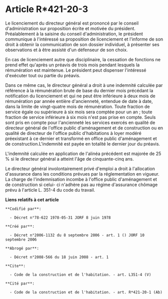 # Article R*421-20-3

Le licenciement du directeur général est prononcé par le conseil d'administration sur proposition écrite et motivée du
président. Préalablement à la saisine du conseil d'administration, le président communique à l'intéressé sa proposition de
licenciement et l'informe de son droit à obtenir la communication de son dossier individuel, à présenter ses observations et
à être assisté d'un défenseur de son choix. 

En cas de licenciement autre que disciplinaire, la cessation de fonctions ne prend effet qu'après un préavis de trois mois
pendant lesquels la rémunération est maintenue. Le président peut dispenser l'intéressé d'exécuter tout ou partie du
préavis. 

Dans ce même cas, le directeur général a droit à une indemnité calculée par référence à la rémunération brute de base du
dernier mois précédant la notification du licenciement et qui ne peut être inférieure à deux mois de rémunération par année
entière d'ancienneté, entendue de date à date, dans la limite de vingt-quatre mois de rémunération. Toute fraction de service
égale ou supérieure à six mois sera comptée pour un an ; toute fraction de service inférieure à six mois n'est pas prise en
compte. Seuls sont pris en compte pour l'ancienneté les services exercés en qualité de directeur général de l'office public
d'aménagement et de construction ou en qualité de directeur de l'office public d'habitations à loyer modéré préexistant à ce
dernier et transformé en office public d'aménagement et de construction.L'indemnité est payée en totalité le dernier jour du
préavis.

L'indemnité calculée en application de l'alinéa précédent est majorée de 25 % si le directeur général a atteint l'âge de
cinquante-cinq ans. 

Le directeur général involontairement privé d'emploi a droit à l'allocation d'assurance dans les conditions prévues par la
réglementation en vigueur. La charge de l'indemnisation incombe à l'office public d'aménagement et de construction si celui-
ci n'adhère pas au régime d'assurance chômage prévu à l'article L. 351-4 du code du travail.

**Liens relatifs à cet article**

	**Codifié par**:

	  - Décret n°78-622 1978-05-31 JORF 8 juin 1978

	**Créé par**:

	  - Décret n°2006-1132 du 8 septembre 2006 - art. 1 () JORF 10 septembre 2006

	**Abrogé par**:

	  - Décret n°2008-566 du 18 juin 2008 - art. 1

	**Cite**:

	  - Code de la construction et de l'habitation. - art. L351-4 (V)

	**Cité par**:

	  - Code de la construction et de l'habitation. - art. R*421-20-1 (Ab)
